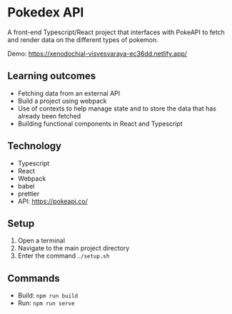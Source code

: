 # Pokedex API

A front-end Typescript/React project that interfaces with PokeAPI to fetch and render data on the different types of pokemon.

Demo: https://xenodochial-visvesvaraya-ec36dd.netlify.app/

## Learning outcomes

-   Fetching data from an external API
-   Build a project using webpack
-   Use of contexts to help manage state and to store the data that has already been fetched
-   Building functional components in React and Typescript

## Technology

-   Typescript
-   React
-   Webpack
-   babel
-   prettier
-   API: https://pokeapi.co/

## Setup

1. Open a terminal
2. Navigate to the main project directory
3. Enter the command `./setup.sh`

## Commands

-   Build: `npm run build`
-   Run: `npm run serve`
